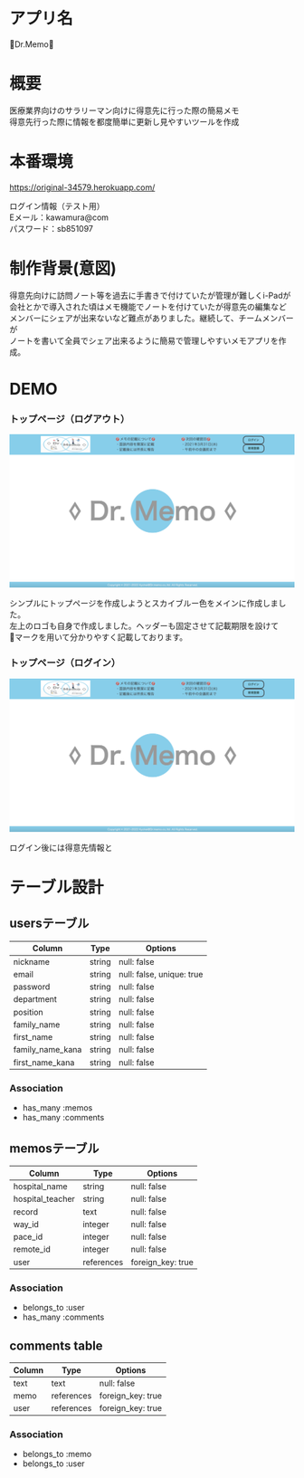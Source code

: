 # アプリ名
💊Dr.Memo💊

# 概要
医療業界向けのサラリーマン向けに得意先に行った際の簡易メモ  
得意先行った際に情報を都度簡単に更新し見やすいツールを作成

# 本番環境
https://original-34579.herokuapp.com/  
  
ログイン情報（テスト用）  
Eメール：kawamura@com  
パスワード：sb851097  
  
# 制作背景(意図)  
得意先向けに訪問ノート等を過去に手書きで付けていたが管理が難しくi-Padが    
会社とかで導入された頃はメモ機能でノートを付けていたが得意先の編集など    
メンバーにシェアが出来ないなど難点がありました。継続して、チームメンバーが    
ノートを書いて全員でシェア出来るように簡易で管理しやすいメモアプリを作成。  
 
# DEMO

### トップページ（ログアウト）
![画像名](sample1.png)
  
シンプルにトップページを作成しようとスカイブルー色をメインに作成しました。  
左上のロゴも自身で作成しました。ヘッダーも固定させて記載期限を設けて  
🚫マークを用いて分かりやすく記載しております。  

### トップページ（ログイン）
![画像名](sample1.png)  
  
ログイン後には得意先情報と


# テーブル設計

## usersテーブル

| Column           | Type   | Options                   |
| -----------------|--------|---------------------------|
| nickname         | string | null: false               |
| email            | string | null: false, unique: true |
| password         | string | null: false               |
| department       | string | null: false               |
| position         | string | null: false               |
| family_name      | string | null: false               |
| first_name       | string | null: false               |
| family_name_kana | string | null: false               |
| first_name_kana  | string | null: false               |

### Association

- has_many :memos
- has_many :comments

## memosテーブル

| Column           | Type       | Options           |
| -----------------|------------|-------------------|
| hospital_name    | string     | null: false       |
| hospital_teacher | string     | null: false       |
| record           | text       | null: false       |
| way_id           | integer    | null: false       |
| pace_id          | integer    | null: false       |
| remote_id        | integer    | null: false       |
| user             | references | foreign_key: true |

### Association

- belongs_to :user
- has_many :comments

## comments table

| Column | Type       | Options           |
|--------|------------|-------------------|
| text   | text       | null: false       |
| memo   | references | foreign_key: true |
| user   | references | foreign_key: true |

### Association

- belongs_to :memo
- belongs_to :user
